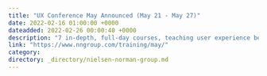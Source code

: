 ```yaml
---
title: "UX Conference May Announced (May 21 - May 27)"
date: 2022-02-16 01:00:00 +0000
dateadded: 2022-02-26 00:00:40 +0000
description: "7 in-depth, full-day courses, teaching user experience best practices for successful design. Conference focused on long-lasting skills for UX professionals. May 21 - May 27, 2022"
link: "https://www.nngroup.com/training/may/"
category:
directory: _directory/nielsen-norman-group.md
---
```

